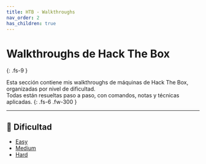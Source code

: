 ```yaml
---
title: HTB - Walkthroughs
nav_order: 2
has_children: true
---
```


# Walkthroughs de Hack The Box
{: .fs-9 }

Esta sección contiene mis walkthroughs de máquinas de Hack The Box, organizadas por nivel de dificultad.  
Todas están resueltas paso a paso, con comandos, notas y técnicas aplicadas.
{: .fs-6 .fw-300 }

---

## 🧭 Dificultad

- [Easy](easy/index.md)
- [Medium](medium/index.md)
- [Hard](hard/index.md)
